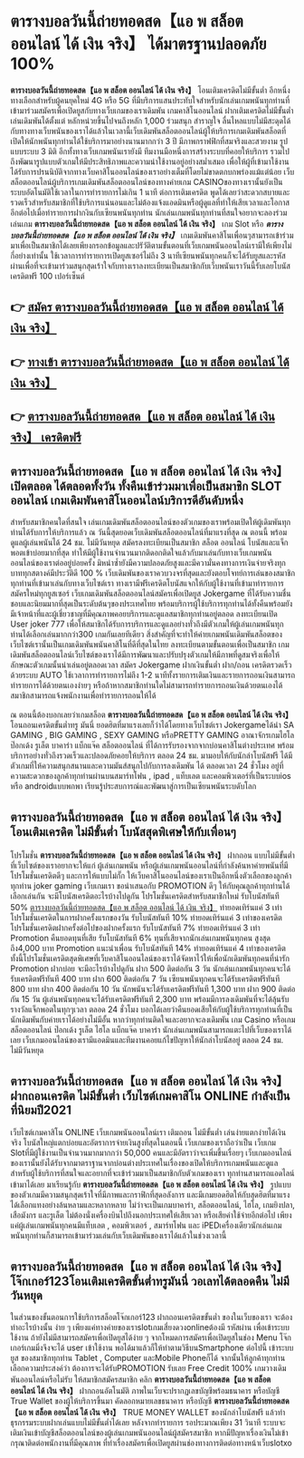 # ตารางบอลวันนี้ถ่ายทอดสด【แอ พ สล็อต ออนไลน์ ได้ เงิน จริง】  ได้มาตรฐานปลอดภัย 100%

**ตารางบอลวันนี้ถ่ายทอดสด【แอ พ สล็อต ออนไลน์ ได้ เงิน จริง】** โอนเติมเครดิตไม่มีขั้นต่ำ  อีกหนึ่งทางเลือกสำหรับผู้คนยุคใหม่ 4G หรือ 5G ที่มีบริการแสนประทับใจสำหรับนักเล่นเกมพนันทุกท่านที่เข้ามาร่วมสมัครเพื่อเปิดยูสกับทางเว็บเกมของเราเดิมพัน เกมคาสิโนออนไลน์ ฝากเติมเครดิตไม่มีขั้นต่ำ เล่นเดิมพันได้ตั้งแต่ หลักหน่วยขึ้นไปจนถึงหลัก 1,000 ร่วมสนุก สำราญใจ ลื่นไหลแบบไม่มีสะดุดได้กับทางทางเว็บพนันของเราได้แล้วในเวลานี้เว็บเดิมพันสล็อตออนไลน์ผู้ให้บริการเกมเดิมพันสล็อตที่เปิดให้นักพนันทุกท่านได้ใช้บริการมาอย่างนานมากกว่า 3 ปี มีภาพกราฟฟิกที่สมจริงและสวยงาม รูปแบบระบบ 3 มิติ
อีกทั้งทางเว็บเกมพนันเรายังมี ทีมงานมือหนึ่งการสร้างระบบที่คอยให้บริการ  รวมไปถึงพัฒนารูปแบบตัวเกมให้มีประสิทธิภาพและความน่าใช้งานอยู่อย่างสม่ำเสมอ เพื่อให้ผู้ที่เข้ามาใช้งานได้รับการปรนนิบัติจากทางเว็บคาสิโนออนไลน์ของเราอย่างเต็มที่โดยไม่ขาดตกบกพร่องแม้แต่น้อย เว็บสล็อตออนไลน์ผู้บริการเกมเดิมพันสล็อตออนไลน์ของทางค่ายเกม CASINOของทางเรานั้นยังเป็นระบบอัตโนมัติใช้เวลาในการทำรายการไม่เกิน 1 นาที ต่อการเติมเครดิต พูดได้เลยว่าสะดวกสบายและรวดเร็วสำหรับสมาชิกที่ใช้บริการแน่นอนและไม่ต้องแจ้งแอดมินหรือผู้ดูแลที่ทำให้เสียเวลาและโอกาสอีกต่อไปเมื่อทำรายการฝากงินกับเซียนพนันทุกท่าน
นักเล่นเกมพนันทุกท่านที่สนใจอยากจะลองร่วมเล่นเกม **ตารางบอลวันนี้ถ่ายทอดสด【แอ พ สล็อต ออนไลน์ ได้ เงิน จริง】** เกม Slot  หรือ ***ตารางบอลวันนี้ถ่ายทอดสด【แอ พ สล็อต ออนไลน์ ได้ เงิน จริง】*** เกมเดิมพันคาสิโนเพื่อนๆสามารถเข้าร่วมมาเพื่อเป็นสมาชิกได้เลยเพียงกรอกข้อมูลและปรัวัติตามขั้นตอนที่เว็บเกมพนันออนไลน์เรามีให้เพียงไม่กี่อย่างเท่านั้น ใช้เวลาการทำรายการเปิดยูสเซอร์ไม่ถึง 3 นาทีเซียนพนันทุกคนก็จะได้รับยูสและรหัสผ่านเพื่อที่จะเข้ามาร่วมสนุกสุดเร้าใจกับทางเราลงทะเบียนเป็นสมาชิกกับเว็บพนันเราวันนี้รับเลยโบนัสเครดิตฟรี 100 เปอร์เซ็นต์

## 👉 [สมัคร ตารางบอลวันนี้ถ่ายทอดสด【แอ พ สล็อต ออนไลน์ ได้ เงิน จริง】](https://archa888.com/)
## 👉 [ทางเข้า ตารางบอลวันนี้ถ่ายทอดสด【แอ พ สล็อต ออนไลน์ ได้ เงิน จริง】](https://archa888.com/)
## 👉 [ตารางบอลวันนี้ถ่ายทอดสด【แอ พ สล็อต ออนไลน์ ได้ เงิน จริง】 เครดิตฟรี](https://archa888.com/)

## ตารางบอลวันนี้ถ่ายทอดสด【แอ พ สล็อต ออนไลน์ ได้ เงิน จริง】 เปิดตลอด ได้ตลอดทั้งวัน ทั้งคืนเข้าร่วมมาเพื่อเป็นสมาชิก SLOT ออนไลน์ เกมเดิมพันคาสิโนออนไลน์บริการดีอันดับหนึ่ง

สำหรับสมาชิกคนใดที่สนใจ เล่นเกมเดิมพันสล็อตออนไลน์ของตัวเกมของเราพร้อมเปิดให้ผู้เดิมพันทุกท่านได้รับการให้บริการแล้ว ณ วันนี้สุดยอดเว็บเดิมพันสล็อตออนไลน์ที่มาแรงที่สุด ณ ตอนนี้ พร้อมดูแลผู้เล่นพนันได้ 24 ชม. ไม่มีวันหยุด สมัครลงทะเบียนเป็นสมาชิก สล็อต ออนไลน์ โบนัสและแจ็กพอตเข้าบ่อยมากที่สุด ทำให้มีผู้ใช้งานจำนวนมากติดอกติดใจแล้วกับมาเล่นกับทางเว็บเกมพนันออนไลน์ของเราต่ออยู่บ่อยครั้ง มิหนำซ้ำยังมีความปลอดภัยสูงและมีความั่นคงทางการเงินจ่ายจริงทุกบาททุกสตางค์มีประวัติดี 100 % เว็บเดิมพันของเราควบวงจรที่สุดและยังตอบโจทย์การเล่นของสมาชิกทุกท่านที่เข้ามาเล่นกับทางเว็บไซต์เรา
ทางเรามีฟรีเครดิตโบนัสแจกให้กับผู้ใช้งานที่เข้ามาทำรายการสมัครใหม่ทุกยูสเซอร์ เว็บเกมเดิมพันสล็อตออนไลน์สมัครเพื่อเปิดยูส Jokergame ที่ได้รับความชื่นชอบและนิยมมากที่สุดเป็นระดับต้นๆของประเทศไทย พร้อมบริการผู้ใช้บริการทุกท่านได้ทั้งคืนพร้อมยังมีเจ้าหน้าที่และผู้เชี่ยวชาญที่มีคุณภาพคอยบริการและดูแลสมาชิกทุกท่านอยู่ตลอด ลงทะเบียนเปิด User joker 777 เพื่อให้สมาชิกได้รับการบริการและดูแลอย่างทั่วถึงมีตัวเกมให้ผู้เล่นเกมพนันทุกท่านได้เลือกเล่นมากกว่า300 เกมกันเลยทีเดียว
สิ่งสำคัญที่จะทำให้ค่ายเกมพนันเดิมพันสล็อตของเว็บไซต์เรานั้นเป็นเกมเดิมพันพนันคาสิโนที่ดีที่สุดในไทย ลงทะเบียนตามขั้นตอนเพื่อเป็นสมาชิก  เกมเดิมพันสล็อตออนไลน์เว็บไซต์ของเราได้มีการพัฒนาและปรับปรุงตัวเกมให้มีภาพที่ดูสมจริงเพื่อให้ลักษณะตัวเกมนั้นน่าเล่นอยู่ตลอดเวลา สมัคร Jokergame ฝากเงินขั้นต่ำ ฝาก/ถอน เครดิตรวดเร็วด้วยระบบ AUTO ใช้เวลาการทำรายการไม่ถึง 1-2 นาทีทั้งรายการเติมเงินและรายการถอนเงินสามารถทำรายการได้ด้วยตนเองง่ายๆ หรือถ้าหากสมาชิกท่านใดไม่สามารถทำรายการถอนเงินด้วยตนเองได้สมาชิกสามารถแจ้งพนักงานเพื่อทำรายการถอนให้ได้

ณ ตอนนี้ต้องบอกเลยว่าเกมสล็อต **ตารางบอลวันนี้ถ่ายทอดสด【แอ พ สล็อต ออนไลน์ ได้ เงิน จริง】** โอนถอนเครดิตขั้นต่ำทรู มันนี่ ยอดฮิตที่มาแรงเลยก็ว่าได้โดยทางเว็บไซต์เรา Jokergameได้นำ SA GAMING , BIG GAMING , SEXY GAMING หรือPRETTY GAMING อาณาจักรเกมไฮโล ป๊อกเด้ง รูเล็ต บาคาร่า แบ็กแจ๊ค สล็อตออนไลน์ ที่ได้การรับรองจากจากบ่อนคาสิโนต่างประเทศ พร้อมบริการอย่างทั่วถึงรวดเร็วและปลอดภัยคอยให้บริการ ตลอด 24 ชม. มามอบให้กับนักล่าโบนัสฟรี ได้มีตัวเกมที่ให้ความสนุกสนานและความมันส์สนุกไปกับการลงเดิมพัน ได้ ตลอดเวลา 24 ชั่วโมง อยู่ที่ความสะดวกของลูกค้าทุกท่านผ่านบนสมาร์ทโฟน , ipad , แท็บเลต และคอมพิวเตอร์ที่เป็นระบบios หรือ androidแบบพกพา เรียนรู้ประสบการณ์และพัฒนาสู่การเป็นเซียนพนันระบดับโลก

## ตารางบอลวันนี้ถ่ายทอดสด【แอ พ สล็อต ออนไลน์ ได้ เงิน จริง】 โอนเติมเครดิต ไม่มีขั้นต่ำ โบนัสสุดพิเศษให้กับเพื่อนๆ

โปรโมชั่น **ตารางบอลวันนี้ถ่ายทอดสด【แอ พ สล็อต ออนไลน์ ได้ เงิน จริง】** ฝากถอน แบบไม่มีขั้นต่ำ ที่เว็บไซต์ของเราอยากจะให้แก่  ผู้เล่นเกมพนัน หรือผู้เล่นเกมพนันออนไลน์ที่กำลังค้นหาค่ายพนันที่มี โปรโมชั่นเครดิตดีๆ และการให้แบบไม่กั๊ก ให้เว็บคาสิโนออนไลน์ของเราเป็นอีกหนึ่งตัวเลือกของลูกค้าทุกท่าน joker gaming เว็บเกมเรา ขอนำเสนอกับ PROMOTION ดีๆ ให้กับคุณลูกค้าทุกท่านได้เลือกเล่นกัน จะมีโบนัสเครดิตอะไรบ้างไปดูกัน
โปรโมชั่นเครดิตสำหรับสมาชิกใหม่ รับโบนัสทันที 50% [ตารางบอลวันนี้ถ่ายทอดสด【แอ พ สล็อต ออนไลน์ ได้ เงิน จริง】](https://archa888.com/) ทำยอดเทิร์นแค่ 3 เท่า
โปรโมชั่นเครดิตในการฝากครั้งแรกของวัน รับโบนัสทันที 10% ทำยอดเทิร์นแค่ 3 เท่าของเครดิต
โปรโมชั่นเครดิตฝากครั้งต่อไปของฝากครั้งแรก รับโบนัสทันที 7% ทำยอดเทิร์นแค่ 3 เท่า
 Promotion คืนยอดทุนที่เสีย รับโบนัสทันที 6% ทุนที่เสียจากนักเล่นเกมพนันทุกคน สูงสุดถึง4,000 บาท
 Promotion แนะนำเพื่อน รับโบนัสทันที 14% ทำยอดเทิร์นแค่ 4 เท่าของเครดิต
ทั้งนี้โปรโมชั่นเครดิตสุดพิเศษที่เว็บคาสิโนออนไลน์ของเราได้จัดหาไว้ให้เพื่อนักเดิมพันทุกคนที่น่ารัก  Promotion ฝากบ่อย จะมีอะไรบ้างไปดูกัน
ฝาก 500 ติดต่อกัน 3 วัน นักเล่นเกมพนันทุกคนจะได้รับเครดิตฟรีทันที 400 บาท
ฝาก 600 ติดต่อกัน 7 วัน เซียนพนันทุกคนจะได้รับเครดิตฟรีทันที 800 บาท
ฝาก 400 ติดต่อกัน 10 วัน นักพนันจะได้รับเครดิตฟรีทันที 1,300 บาท
ฝาก 900 ติดต่อกัน 15 วัน ผู้เล่นพนันทุกคนจะได้รับเครดิตฟรีทันที 2,300 บาท
พร้อมมีการลงเดิมพันที่จะได้ลุ้นรับรางวัลแจ็กพอตในทุกๆเวลา ตลอด 24 ชั่วโมง บอกได้เลยว่าคืนยอดเสียให้กับผู้ใช้บริการทุกท่านที่เป็นนักเดิมพันกับค่ายเราได้อย่างไม่มีอั้น หากว่าทุกท่านติดใจและอยากจะลงเดิมพัน เกม Casino หรือเกมสล็อตออนไลน์ ป๊อกเด้ง รูเล็ต ไฮโล แบ็กแจ๊ค บาคาร่า นักเล่นเกมพนันสามารถแตะไปที่เว็บของเราได้เลย เว็บเกมออนไลน์ของเรามีแอดมินและทีมงานคอยแก้ไขปัญหาให้นักล่าโบนัสอยู่ ตลอด 24 ชม. ไม่มีวันหยุด

## ตารางบอลวันนี้ถ่ายทอดสด【แอ พ สล็อต ออนไลน์ ได้ เงิน จริง】 ฝากถอนเครดิต ไม่มีขั้นต่ำ  เว็บไซต์เกมคาสิโน ONLINE กำลังเป็นที่นิยมปี2021

เว็บไซต์เกมคาสิโน ONLINE เว็บเกมพนันออนไลน์เรา เติมถอน ไม่มีขั้นต่ำ เล่นง่ายแตกง่ายได้เงินจริง โบนัสใหญ่แตกบ่อยและอัตราการจ่ายเงินสูงที่สุดในตอนนี้ เว็บเกมของเราถือว่าเป็น เว็บเกม Slotที่มีผู้ใช้งานเป็นจำนวนมากมากกว่า 50,000 คนและมีอัตราว่าจะเพิ่มขึ้นเรื่อยๆ เว็บเกมออนไลน์ของเรานั้นยังได้รับจากมาตราฐานจากบ่อนต่างประเทศในเรื่องของเปิดให้บริการเกมพนันและดูแล สำหรับผู้ใช้บริการที่สนใจและอยากที่จะเข้าร่วมมาเป็นสมาชิกกับตัวเกมของเรา ทุกท่านสามารถแอดไลน์เข้ามาได้เลย
	มาเรียนรู้กับ **ตารางบอลวันนี้ถ่ายทอดสด【แอ พ สล็อต ออนไลน์ ได้ เงิน จริง】** รูปแบบของตัวเกมมีความสนุกสุดเร้าใจที่มีภาพและกราฟิกที่สุดอลังการ และมีเกมยอดฮิตให้กับสุดฮิตที่มาแรงได้เลือกแทงอย่างล้นหลามและหลากหลาย  ไม่ว่าจะเป็นเกมบาคาร่า, สล็อตออนไลน์, ไฮโล, เกมยิงปลา, เสือมังกร และรูเล็ต ไม่ต้องนั่งเครื่องบินไปถึงนอกประเทศให้เสียเวลา หรือเสียค่าใช้จ่ายอีกต่อไป เพียงแค่ผู้เล่นเกมพนันทุกคนมีแท็บเลต , คอมพิวเตอร์ , สมาร์ทโฟน และ iPEDเครื่องเดียวนักเล่นเกมพนันทุกท่านก็สามารถเข้ามาร่วมเล่นกับเว็บเดิมพันของเราได้แล้วในช่วงเวลานี้

## ตารางบอลวันนี้ถ่ายทอดสด【แอ พ สล็อต ออนไลน์ ได้ เงิน จริง】 โจ๊กเกอร์123โอนเติมเครดิตขั้นต่ำทรูมันนี่ วอเลทได้ตลอดคืน ไม่มีวันหยุด

ในส่วนของขั้นตอนการใช้บริการสล็อตโจ๊กเกอร์123 ฝากถอนเครดิตขขั้นต่ำ ของในเว็บของเรา จะต้องทำอะไรบ้างนั้น ง่าย ๆ เพียงแค่ทางค่ายของเราslotเกมเสี่ยงดวงonlineต้องมี รหัสผ่าน เพื่อเข้าระบบใช้งาน ถ้ายังไม่มีสามารถสมัครเพื่อเปิดยูสได้ง่าย ๆ จากโหมดการสมัครเพื่อเปิดยูสในช่อง Menu โจ๊กเกอร์เกมมิ่งจึงจะได้ user เข้าใช้งาน พอได้มาแล้วก็ให้ทำตามวิธีบนSmartphone ต่อไปนี้
เข้าระบบ ยูส  ของสมาชิกทุกท่าน Tablet , Computer และMobile Phoneก็ได้
จากนั้นให้ลูกค้าทุกท่านเลือกความประสงค์ว่า ต้องการจะได้รับPROMOTION รับเลย Free Credit 100% เกมวางเดิมพันออนไลน์หรือไม่รับ
ให้สมาชิกสมัครสมาชิก คลิก **ตารางบอลวันนี้ถ่ายทอดสด【แอ พ สล็อต ออนไลน์ ได้ เงิน จริง】** ฝากถอนอัตโนมัติ ภาพในเว็บจะปรากฏเลขบัญชีพร้อมธนาคาร หรือบัญชี True Wallet ของผู้ให้บริการขึ้นมา
คัดลอกหมายเลขธนาคาร หรือบัญชี **ตารางบอลวันนี้ถ่ายทอดสด【แอ พ สล็อต ออนไลน์ ได้ เงิน จริง】** TRUE MONEY WALLET ของนักล่าโบนัสฟรี แล้วทำธุรกรรมระบบฝากเล่นแบบไม่มีขั้นต่ำได้เลย
หลังจากทำรายการ รอประมาณเพียง 31 วินาที ระบบจะเติมเงินเข้าบัญชีสล็อตออนไลน์ของผู้เล่นเกมพนันออนไลน์ผู้สมัครสมาชิก
หากมีปัญหาเรื่องเงินไม่เข้า กรุณาติดต่อพนักงานที่มีคุณภาพ ที่ทำเรื่องสมัครเพื่อเปิดยูสผ่านช่องทางการติดต่อทางหน้าเว็บslotxo


